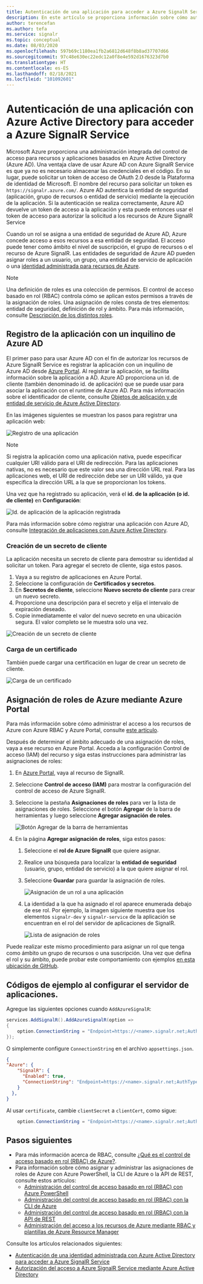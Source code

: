 ```yaml
---
title: Autenticación de una aplicación para acceder a Azure SignalR Service
description: En este artículo se proporciona información sobre cómo autenticar una aplicación con Azure Active Directory para acceder a Azure SignalR Service.
author: terencefan
ms.author: tefa
ms.service: signalr
ms.topic: conceptual
ms.date: 08/03/2020
ms.openlocfilehash: 597b69c1180ea1fb2a6812d648f8b8ad37707d66
ms.sourcegitcommit: 97c48e630ec22edc12a0f8e4e592d1676323d7b0
ms.translationtype: HT
ms.contentlocale: es-ES
ms.lasthandoff: 02/18/2021
ms.locfileid: "101092601"
---
```

# <a name="authenticate-an-application-with-azure-active-directory-to-access-azure-signalr-service"></a>Autenticación de una aplicación con Azure Active Directory para acceder a Azure SignalR Service
Microsoft Azure proporciona una administración integrada del control de acceso para recursos y aplicaciones basados en Azure Active Directory (Azure AD). Una ventaja clave de usar Azure AD con Azure SignalR Service es que ya no es necesario almacenar las credenciales en el código. En su lugar, puede solicitar un token de acceso de OAuth 2.0 desde la Plataforma de identidad de Microsoft. El nombre del recurso para solicitar un token es `https://signalr.azure.com/`. Azure AD autentica la entidad de seguridad (aplicación, grupo de recursos o entidad de servicio) mediante la ejecución de la aplicación. Si la autenticación se realiza correctamente, Azure AD devuelve un token de acceso a la aplicación y esta puede entonces usar el token de acceso para autorizar la solicitud a los recursos de Azure SignalR Service

Cuando un rol se asigna a una entidad de seguridad de Azure AD, Azure concede acceso a esos recursos a esa entidad de seguridad. El acceso puede tener como ámbito el nivel de suscripción, el grupo de recursos o el recurso de Azure SignalR. Las entidades de seguridad de Azure AD pueden asignar roles a un usuario, un grupo, una entidad de servicio de aplicación o una [identidad administrada para recursos de Azure](../active-directory/managed-identities-azure-resources/overview.md). 

> [!NOTE]
> Una definición de roles es una colección de permisos. El control de acceso basado en rol (RBAC) controla cómo se aplican estos permisos a través de la asignación de roles. Una asignación de roles consta de tres elementos: entidad de seguridad, definición de rol y ámbito. Para más información, consulte [Descripción de los distintos roles](../role-based-access-control/overview.md).

## <a name="register-your-application-with-an-azure-ad-tenant"></a>Registro de la aplicación con un inquilino de Azure AD
El primer paso para usar Azure AD con el fin de autorizar los recursos de Azure SignalR Service es registrar la aplicación con un inquilino de Azure AD desde [Azure Portal](https://portal.azure.com/). Al registrar la aplicación, se facilita información sobre la aplicación a AD. Azure AD proporciona un id. de cliente (también denominado id. de aplicación) que se puede usar para asociar la aplicación con el runtime de Azure AD. Para más información sobre el identificador de cliente, consulte [Objetos de aplicación y de entidad de servicio de Azure Active Directory](../active-directory/develop/app-objects-and-service-principals.md). 

En las imágenes siguientes se muestran los pasos para registrar una aplicación web:

![Registro de una aplicación](./media/authenticate/app-registrations-register.png)

> [!Note]
> Si registra la aplicación como una aplicación nativa, puede especificar cualquier URI válido para el URI de redirección. Para las aplicaciones nativas, no es necesario que este valor sea una dirección URL real. Para las aplicaciones web, el URI de redirección debe ser un URI válido, ya que especifica la dirección URL a la que se proporcionan los tokens.

Una vez que ha registrado su aplicación, verá el **id. de la aplicación (o id. de cliente)** en **Configuración**:

![Id. de aplicación de la aplicación registrada](./media/authenticate/application-id.png)

Para más información sobre cómo registrar una aplicación con Azure AD, consulte [Integración de aplicaciones con Azure Active Directory](../active-directory/develop/quickstart-register-app.md).


### <a name="create-a-client-secret"></a>Creación de un secreto de cliente   
La aplicación necesita un secreto de cliente para demostrar su identidad al solicitar un token. Para agregar el secreto de cliente, siga estos pasos.

1. Vaya a su registro de aplicaciones en Azure Portal.
1. Seleccione la configuración de **Certificados y secretos**.
1. En **Secretos de cliente**, seleccione **Nuevo secreto de cliente** para crear un nuevo secreto.
1. Proporcione una descripción para el secreto y elija el intervalo de expiración deseado.
1. Copie inmediatamente el valor del nuevo secreto en una ubicación segura. El valor completo se le muestra solo una vez.

![Creación de un secreto de cliente](./media/authenticate/client-secret.png)

### <a name="upload-a-certificate"></a>Carga de un certificado

También puede cargar una certificación en lugar de crear un secreto de cliente.

![Carga de un certificado](./media/authenticate/certification.png)

## <a name="assign-azure-roles-using-the-azure-portal"></a>Asignación de roles de Azure mediante Azure Portal  
Para más información sobre cómo administrar el acceso a los recursos de Azure con Azure RBAC y Azure Portal, consulte [este artículo](..//role-based-access-control/role-assignments-portal.md). 

Después de determinar el ámbito adecuado de una asignación de roles, vaya a ese recurso en Azure Portal. Acceda a la configuración Control de acceso (IAM) del recurso y siga estas instrucciones para administrar las asignaciones de roles:

1. En [Azure Portal](https://portal.azure.com/), vaya al recurso de SignalR.
1. Seleccione **Control de acceso (IAM)** para mostrar la configuración del control de acceso de Azure SignalR. 
1. Seleccione la pestaña **Asignaciones de roles** para ver la lista de asignaciones de roles. Seleccione el botón **Agregar** de la barra de herramientas y luego seleccione **Agregar asignación de roles**. 

    ![Botón Agregar de la barra de herramientas](./media/authenticate/role-assignments-add-button.png)

1. En la página **Agregar asignación de roles**, siga estos pasos:
    1. Seleccione el **rol de Azure SignalR** que quiere asignar. 
    1. Realice una búsqueda para localizar la **entidad de seguridad** (usuario, grupo, entidad de servicio) a la que quiere asignar el rol.
    1. Seleccione **Guardar** para guardar la asignación de roles. 

        ![Asignación de un rol a una aplicación](./media/authenticate/assign-role-to-application.png)

    1. La identidad a la que ha asignado el rol aparece enumerada debajo de ese rol. Por ejemplo, la imagen siguiente muestra que los elementos `signalr-dev` y `signalr-service` de la aplicación se encuentran en el rol del servidor de aplicaciones de SignaIR. 
        
        ![Lista de asignación de roles](./media/authenticate/role-assignment-list.png)

Puede realizar este mismo procedimiento para asignar un rol que tenga como ámbito un grupo de recursos o una suscripción. Una vez que defina el rol y su ámbito, puede probar este comportamiento con ejemplos [en esta ubicación de GitHub](https://github.com/Azure/azure-event-hubs/tree/master/samples/DotNet/Microsoft.Azure.EventHubs/Rbac).

## <a name="sample-codes-while-configuring-your-app-server"></a>Códigos de ejemplo al configurar el servidor de aplicaciones.

Agregue las siguientes opciones cuando `AddAzureSignalR`:

```C#
services.AddSignalR().AddAzureSignalR(option =>
{
    option.ConnectionString = "Endpoint=https://<name>.signalr.net;AuthType=aad;clientId=<clientId>;clientSecret=<clientSecret>;tenantId=<tenantId>";
});
```

O simplemente configure `ConnectionString` en el archivo `appsettings.json`.

```json
{
"Azure": {
    "SignalR": {
      "Enabled": true,
      "ConnectionString": "Endpoint=https://<name>.signalr.net;AuthType=aad;clientId=<clientId>;clientSecret=<clientSecret>;tenantId=<tenantId>"
    }
  },
}
```

Al usar `certificate`, cambie `clientSecret` a `clientCert`, como sigue:

```C#
    option.ConnectionString = "Endpoint=https://<name>.signalr.net;AuthType=aad;clientId=<clientId>;clientCert=<clientCertFilepath>;tenantId=<tenantId>";
```

## <a name="next-steps"></a>Pasos siguientes
- Para más información acerca de RBAC, consulte [¿Qué es el control de acceso basado en rol (RBAC) de Azure?](../role-based-access-control/overview.md).
- Para información sobre cómo asignar y administrar las asignaciones de roles de Azure con Azure PowerShell, la CLI de Azure o la API de REST, consulte estos artículos:
    - [Administración del control de acceso basado en rol (RBAC) con Azure PowerShell](../role-based-access-control/role-assignments-powershell.md)  
    - [Administración del control de acceso basado en rol (RBAC) con la CLI de Azure](../role-based-access-control/role-assignments-cli.md)
    - [Administración del control de acceso basado en rol (RBAC) con la API de REST](../role-based-access-control/role-assignments-rest.md)
    - [Administración del acceso a los recursos de Azure mediante RBAC y plantillas de Azure Resource Manager](../role-based-access-control/role-assignments-template.md)

Consulte los artículos relacionados siguientes:
- [Autenticación de una identidad administrada con Azure Active Directory para acceder a Azure SignalR Service](authenticate-managed-identity.md)
- [Autorización del acceso a Azure SignalR Service mediante Azure Active Directory](authorize-access-azure-active-directory.md)